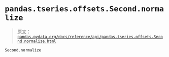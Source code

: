 # `pandas.tseries.offsets.Second.normalize`

> 原文：[`pandas.pydata.org/docs/reference/api/pandas.tseries.offsets.Second.normalize.html`](https://pandas.pydata.org/docs/reference/api/pandas.tseries.offsets.Second.normalize.html)

```py
Second.normalize
```
